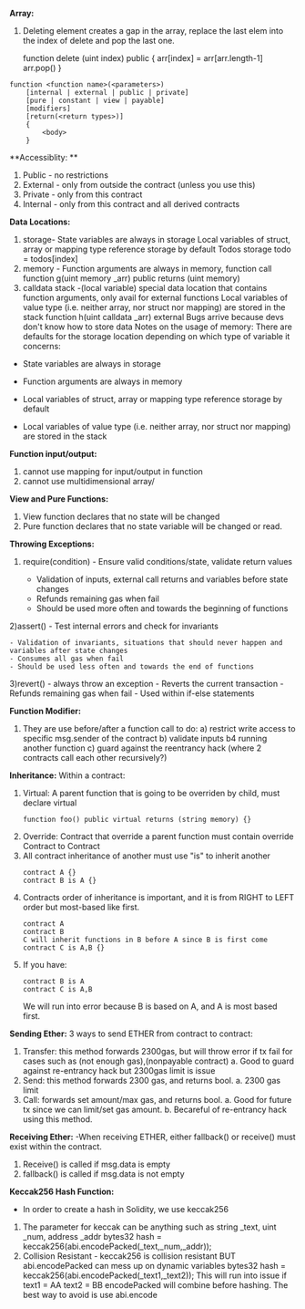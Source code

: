 **Array:** 
1) Deleting element creates a gap in the array, replace the last elem into the index of delete and pop the last one.

    function delete (uint index) public 
    {
    arr[index] = arr[arr.length-1]
    arr.pop()
    }


````
function <function name>(<parameters>)
    [internal | external | public | private]
    [pure | constant | view | payable]
    [modifiers]
    [return(<return types>)]
    {
        <body>
    }
````

**Accessiblity: **
1. Public - no restrictions
2. External - only from outside the contract (unless you use this)
3. Private - only from this contract
4. Internal - only from this contract and all derived contracts

**Data Locations:**
1) storage- State variables are always in storage
    Local variables of struct, array or mapping type reference storage by default
    Todos storage todo = todos[index]
2) memory - Function arguments are always in memory, function call
    function g(uint memory _arr) public returns (uint memory) 
3) calldata stack -(local variable) special data location that contains function arguments, only avail for external functions
    Local variables of value type (i.e. neither array, nor struct nor mapping) are stored in the stack
    function h(uint calldata _arr) external
    Bugs arrive because devs don't know how to store data
Notes on the usage of memory:
There are defaults for the storage location depending on which type of variable it concerns:

- State variables are always in storage

- Function arguments are always in memory

- Local variables of struct, array or mapping type reference storage by default

- Local variables of value type (i.e. neither array, nor struct nor mapping) are stored in the stack


    
**Function input/output:**
1) cannot use mapping for input/output in function
2) cannot use multidimensional array/

**View and Pure Functions:**
1) View function declares that no state will be changed
2) Pure function declares that no state variable will be changed or read.

**Throwing Exceptions:**

1) require(condition) - Ensure valid conditions/state, validate return values
    
    -   Validation of inputs, external call returns and variables before state changes
    -   Refunds remaining gas when fail
    -   Should be used more often and towards the beginning of functions

2)assert() - Test internal errors and check for invariants    
   
    - Validation of invariants, situations that should never happen and variables after state changes
    - Consumes all gas when fail
    - Should be used less often and towards the end of functions

3)revert() - always throw an exception
    -   Reverts the current transaction
    -   Refunds remaining gas when fail
    -   Used within if-else statements

**Function Modifier:**
1) They are use before/after a function call to do:
    a) restrict write access to specific msg.sender of the contract
    b) validate inputs b4 running another function
    c) guard against the reentrancy hack (where 2 contracts call each other recursively?)
  
**Inheritance:** 
Within a contract:
1) Virtual: A parent function that is going to be overriden by child, must declare virtual
    ````
    function foo() public virtual returns (string memory) {}
    ````
2) Override: Contract that override a parent function must contain override
Contract to Contract
3) All contract inheritance of another must use "is" to inherit another
    ````
    contract A {}
    contract B is A {}
    ````
4) Contracts order of inheritance is important, and it is from RIGHT to LEFT order but most-based like first.
    ````
    contract A
    contract B
    C will inherit functions in B before A since B is first come
    contract C is A,B {}
    ````
5) If you have:
    ````contract A
    contract B is A
    contract C is A,B
    ````
   We will run into error because B is based on A, and A is most based first.
   
**Sending Ether:**
3 ways to send ETHER from contract to contract:
1) Transfer: this method forwards 2300gas, but will throw error if tx fail for cases such as (not enough gas),(nonpayable contract)
    a. Good to guard against re-entrancy hack but 2300gas limit is issue
2) Send: this method forwards 2300 gas, and returns bool.
    a. 2300 gas limit
3) Call: forwards set amount/max gas, and returns bool.
    a. Good for future tx since we can limit/set gas amount.
    b. Becareful of re-entrancy hack using this method.

**Receiving Ether:**
-When receiving ETHER, either fallback() or receive() must exist within the contract.
1) Receive() is called if msg.data is empty
2) fallback() is called if msg.data is not empty

**Keccak256 Hash Function:**
- In order to create a hash in Solidity, we use keccak256
1) The parameter for keccak can be anything such as string _text, uint _num, address _addr
    bytes32 hash = keccak256(abi.encodePacked(_text,_num,_addr));
2) Collision Resistant - keccak256 is collision resistant BUT abi.encodePacked can mess up on dynamic variables
    bytes32 hash = keccak256(abi.encodePacked(_text1,_text2));
    This will run into issue if 
    text1 = AA
    text2 = BB
    encodePacked will combine before hashing.
    The best way to avoid is use abi.encode
